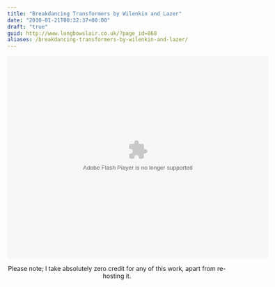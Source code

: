 ```yaml
---
title: "Breakdancing Transformers by Wilenkin and Lazer"
date: "2010-01-21T00:32:37+00:00"
draft: "true"
guid: http://www.longbowslair.co.uk/?page_id=868
aliases: /breakdancing-transformers-by-wilenkin-and-lazer/
---
```


<p style="text-align: center;">
<object classid="clsid:d27cdb6e-ae6d-11cf-96b8-444553540000" width="600" height="465" codebase="http://download.macromedia.com/pub/shockwave/cabs/flash/swflash.cab#version=6,0,40,0">
<param name="src" value="/files/transformers.swf" />
<embed type="application/x-shockwave-flash" width="600" height="465" src="/files/transformers.swf"></embed></p>
Please note; I take absolutely zero credit for any of this work, apart from re-hosting it.
